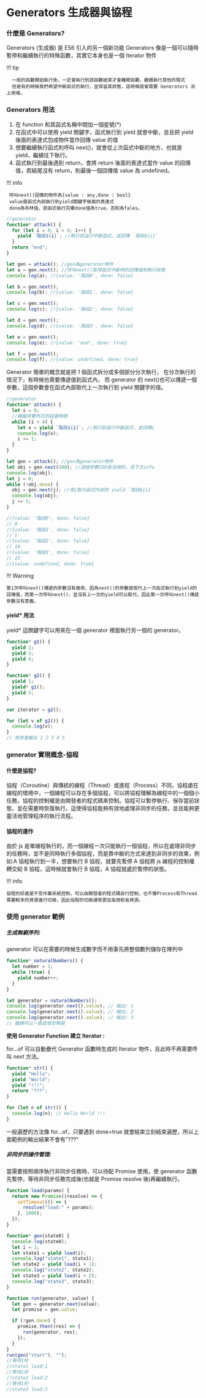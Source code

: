 # Generators 生成器與協程

### 什麼是 Generators?

Generators (生成器) 是 ES6 引入的另一個新功能
Generators 像是一個可以隨時暫停和繼續執行的特殊函數，其實它本身也是一個 Iterator 物件

!!! tip

      一般的函數開始執行後，一定會執行到該函數結束才會離開函數，繼續執行其他的程式
      但是有的時候我們希望中斷函式的執行，並保留其狀態，這時候就會需要 Generators 派上用場。

### Generators 用法

1. 在 function 和其函式名稱中間加一個星號(\*)
2. 在函式中可以使用 yield 關鍵字，函式執行到 yield 就會中斷，並且把 yield 後面的表達式包成物件當作回傳 value 的值
3. 想要繼續執行函式則呼叫 next()，就會從上次函式中斷的地方，也就是 yield，繼續往下執行。
4. 函式執行到最後遇到 return，會將 return 後面的表達式當作 value 的回傳值，若結尾沒有 return，則最後一個回傳值 value 為 undefined。

!!! info

     呼叫next()回傳的物件為{value : any,done : bool}
     value是函式內部執行到yield關鍵字後面的表達式
     done為布林值，若函式執行完畢done值為true，否則為fales。

```ts
//generator
function* attack() {
  for (let i = 0; i < 4; i++) {
    yield `階段${i}`; //執行到這行中斷函式，並回傳 `階段${i}`
  }
  return "end";
}

let gen = attack(); //gen為generator物件
let a = gen.next(); //呼叫next()取得函式中斷時的回傳值和執行狀態
console.log(a); //{value: '階段0', done: false}

let b = gen.next();
console.log(b); //{value: '階段1', done: false}

let c = gen.next();
console.log(c); //{value: '階段2', done: false}

let d = gen.next();
console.log(d); //{value: '階段3', done: false}

let e = gen.next();
console.log(e); //{value: 'end', done: true}

let f = gen.next();
console.log(f); //{value: undefined, done: true}
```

Generator 簡單的概念就是把 1 個函式拆分成多個部分分次執行，
在分次執行的情況下，有時候也需要傳遞值到函式內，
而 generator 的 next()也可以傳遞一個參數，這個參數會在函式內部取代上一次執行到 yield 關鍵字的值。

```ts
//generator
function* attack() {
  let i = 0;
  //模擬攻擊所花的延遲時間
  while (i < 4) {
    let x = yield `階段${i}`; //執行到這行中斷函式，並回傳i
    console.log(x);
    i += 1;
  }
}

let gen = attack(); //gen為generator物件
let obj = gen.next(100); //這個參數100是沒用的，見下方info
console.log(obj);
let j = 0;
while (!obj.done) {
  obj = gen.next(j); //用j取代函式內部的 yield `階段${i}`
  console.log(obj);
  j += 5;
}

//{value: '階段0', done: false}
// 0
//{value: '階段1', done: false}
// 5
//{value: '階段2', done: false}
// 10
//{value: '階段3', done: false}
// 15
//{value: undefined, done: true}
```

!!! Warning

    第1次呼叫next()傳遞的參數沒有做用，因為next()的參數是取代上一次函式執行到yield的回傳值，而第一次呼叫next()，並沒有上一次的yield可以取代，因此第一次呼叫next()傳遞參數沒有意義。

#### yield\* 用法

yield\* 這關鍵字可以用來在一個 generator 裡面執行另一個的 generator。

```ts
function* g1() {
  yield 2;
  yield 3;
  yield 4;
}

function* g2() {
  yield 1;
  yield* g1();
  yield 5;
}

var iterator = g2();

for (let v of g2()) {
  console.log(v);
}
// 依序會輸出 1 2 3 4 5
```

### generator 實現概念-協程

#### 什麼是協程?

協程（Coroutine）與傳統的線程（Thread）或進程（Process）不同，協程處在線程的環境中，一個線程可以存在多個協程，可以將協程理解為線程中的一個個小任務，協程的控制權是由開發者的程式碼來控制。協程可以暫停執行、保存當前狀態，並在需要時恢復執行。這使得協程能夠有效地處理非同步的任務，並且能夠更靈活地管理程序的執行流程。

#### 協程的運作

由於 js 是單線程執行的，而一個線程一次只能執行一個協程，所以在處理非同步的任務時，並不是同時執行多個協程，而是靠中斷的方式來達到非同步的效果，例如:A 協程執行到一半，想要執行 B 協程，就要先暫停 A 協程將 js 線程的控制權轉交給 B 協程，這時候就會執行 B 協程，A 協程就處於暫停的狀態。

!!! info

    協程的好處是不受作業系統控制，可以由開發者的程式碼自行控制，也不像Process和Thread需要較多的資源進行切換，因此協程的切換通常更加高效和省資源。

### 使用 generator 範例

##### 生成無窮序列:

generator 可以在需要的時候生成數字而不用事先將整個數列儲存在陣列中

```ts
function* naturalNumbers() {
  let number = 1;
  while (true) {
    yield number++;
  }
}

let generator = naturalNumbers();
console.log(generator.next().value); // 輸出: 1
console.log(generator.next().value); // 輸出: 2
console.log(generator.next().value); // 輸出: 3
// 繼續可以一直遞增至無窮
```

**使用 Generator Function 建立 Iterator :**

for...of 可以自動疊代 Generator 函數時生成的 Iterator 物件，且此時不再需要呼叫 next 方法。

```ts
function* str() {
  yield "Hello";
  yield "World";
  yield "!!!";
  return "???";
}

for (let n of str()) {
  console.log(n); // Hello World !!!
}
```

一般遍歷的方法像 for...of，只要遇到 done=true 就會結束立刻結束遍歷，所以上面範例的輸出結果不會有"???"

##### 非同步的操作管理:

當需要按照順序執行非同步任務時，可以待配 Promise 使用，使 generator 函數先暫停，等待非同步任務完成後(也就是 Promise resolve 後)再繼續執行。

```ts
function load(params) {
  return new Promise((resolve) => {
    setTimeout(() => {
      resolve("load:" + params);
    }, 1000);
  });
}

function* gen(state0) {
  console.log(state0);
  let i = 1;
  let state1 = yield load(i);
  console.log("state1", state1);
  let state2 = yield load(i + 1);
  console.log("state2", state2);
  let state3 = yield load(i + 2);
  console.log("state3", state3);
}

function run(generator, value) {
  let gen = generator.next(value);
  let promise = gen.value;

  if (!gen.done) {
    promise.then((res) => {
      run(generator, res);
    });
  }
}
run(gen("start"), "");
//等待1秒
//state1 load:1
//等待1秒
//state2 load:2
//等待1秒
//state3 load:3
```
